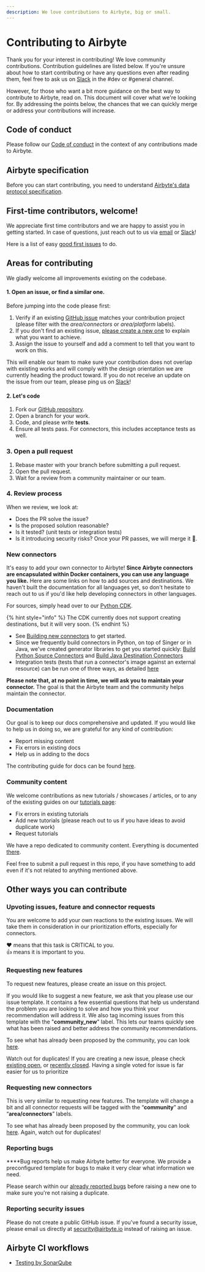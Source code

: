 ```yaml
---
description: We love contributions to Airbyte, big or small.
---
```


# Contributing to Airbyte

Thank you for your interest in contributing! We love community contributions. Contribution guidelines are listed below. If you're unsure about how to start contributing or have any questions even after reading them, feel free to ask us on [Slack](https://slack.airbyte.io) in the #dev or #general channel.

However, for those who want a bit more guidance on the best way to contribute to Airbyte, read on. This document will cover what we're looking for. By addressing the points below, the chances that we can quickly merge or address your contributions will increase.

## Code of conduct

Please follow our [Code of conduct](code-of-conduct.md) in the context of any contributions made to Airbyte.

## Airbyte specification

Before you can start contributing, you need to understand [Airbyte's data protocol specification](../understanding-airbyte/airbyte-specification.md).

## First-time contributors, welcome!

We appreciate first time contributors and we are happy to assist you in getting started. In case of questions, just reach out to us via [email](mailto:hey@airbyte.io) or [Slack](https://slack.airbyte.io)!

Here is a list of easy [good first issues](https://github.com/airbytehq/airbyte/labels/good%20first%20issue) to do.

## Areas for contributing

We gladly welcome all improvements existing on the codebase.

#### 1. Open an issue, or find a similar one.

Before jumping into the code please first:

1. Verify if an existing [GitHub issue](https://github.com/airbytehq/airbyte/issues) matches your contribution project (please filter with the _area/connectors_ or _area/platform_ labels).
2. If you don't find an existing issue, [please create a new one](https://github.com/airbytehq/airbyte/issues/new/choose) to explain what you want to achieve.
3. Assign the issue to yourself and add a comment to tell that you want to work on this.

This will enable our team to make sure your contribution does not overlap with existing works and will comply with the design orientation we are currently heading the product toward. If you do not receive an update on the issue from our team, please ping us on [Slack](https://slack.airbyte.io)!

#### 2. Let's code

1. Fork our [GitHub repository](https://github.com/airbytehq/airbyte).
2. Open a branch for your work.
3. Code, and please write **tests**.
4. Ensure all tests pass. For connectors, this includes acceptance tests as well.

### 3. Open a pull request

1. Rebase master with your branch before submitting a pull request.
2. Open the pull request.
3. Wait for a review from a community maintainer or our team.

### 4. Review process

When we review, we look at:

* ‌Does the PR solve the issue?
* Is the proposed solution reasonable?
* Is it tested? (unit tests or integration tests)
* Is it introducing security risks? ‌Once your PR passes, we will merge it 🎉.

### **New connectors**

It's easy to add your own connector to Airbyte! **Since Airbyte connectors are encapsulated within Docker containers, you can use any language you like.** Here are some links on how to add sources and destinations. We haven't built the documentation for all languages yet, so don't hesitate to reach out to us if you'd like help developing connectors in other languages.

For sources, simply head over to our [Python CDK](../connector-development/cdk-python/).

{% hint style="info" %}
The CDK currently does not support creating destinations, but it will very soon.
{% endhint %}

* See [Building new connectors](../connector-development/) to get started.
* Since we frequently build connectors in Python, on top of Singer or in Java, we've created generator libraries to get you started quickly: [Build Python Source Connectors](../connector-development/tutorials/building-a-python-source.md) and [Build Java Destination Connectors](../connector-development/tutorials/building-a-java-destination.md)
* Integration tests (tests that run a connector's image against an external resource) can be run one of three ways, as detailed [here](../connector-development/testing-connectors/source-acceptance-tests-reference.md)

**Please note that, at no point in time, we will ask you to maintain your connector.** The goal is that the Airbyte team and the community helps maintain the connector.

### **Documentation**

Our goal is to keep our docs comprehensive and updated. If you would like to help us in doing so, we are grateful for any kind of contribution:

* Report missing content
* Fix errors in existing docs
* Help us in adding to the docs

The contributing guide for docs can be found [here](updating-documentation.md).

### **Community content**

We welcome contributions as new tutorials / showcases / articles, or to any of the existing guides on our [tutorials page](https://airbyte.io/tutorials):

* Fix errors in existing tutorials
* Add new tutorials (please reach out to us if you have ideas to avoid duplicate work)
* Request tutorials

We have a repo dedicated to community content. Everything is documented [there](https://github.com/airbytehq/community-content/).

Feel free to submit a pull request in this repo, if you have something to add even if it's not related to anything mentioned above.

## Other ways you can contribute

### **Upvoting issues, feature and connector requests**

You are welcome to add your own reactions to the existing issues. We will take them in consideration in our prioritization efforts, especially for connectors.

❤️ means that this task is CRITICAL to you.\
👍 means it is important to you.

### **Requesting new features**

To request new features, please create an issue on this project.

If you would like to suggest a new feature, we ask that you please use our issue template. It contains a few essential questions that help us understand the problem you are looking to solve and how you think your recommendation will address it. We also tag incoming issues from this template with the "**community\_new**" label. This lets our teams quickly see what has been raised and better address the community recommendations.

To see what has already been proposed by the community, you can look [here](https://github.com/airbytehq/airbyte/labels/community).

Watch out for duplicates! If you are creating a new issue, please check [existing open](https://github.com/airbytehq/airbyte/issues), or [recently closed](https://github.com/airbytehq/airbyte/issues?utf8=%E2%9C%93\&q=is%3Aissue%20is%3Aclosed%20). Having a single voted for issue is far easier for us to prioritize

### **Requesting new connectors**

This is very similar to requesting new features. The template will change a bit and all connector requests will be tagged with the “**community**” and “**area/connectors**” labels.

To see what has already been proposed by the community, you can look [here](https://github.com/airbytehq/airbyte/labels/area%2Fconnectors). Again, watch out for duplicates!

### **Reporting bugs**

**‌**Bug reports help us make Airbyte better for everyone. We provide a preconfigured template for bugs to make it very clear what information we need.

‌Please search within our [already reported bugs](https://github.com/airbytehq/airbyte/issues?q=is%3Aissue+is%3Aopen+label%3Atype%2Fbug) before raising a new one to make sure you're not raising a duplicate.

### **Reporting security issues**

Please do not create a public GitHub issue. If you've found a security issue, please email us directly at [security@airbyte.io](mailto:security@airbyte.io) instead of raising an issue.

## **Airbyte CI workflows**

* [Testing by SonarQube](https://github.com/taranvohra/airbyte/blob/master/docs/contributing-to-airbyte/sonar-qube-workflow.md)
